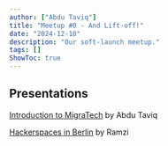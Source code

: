 ```yaml
---
author: ["Abdu Taviq"]
title: "Meetup #0 - And Lift-off!"
date: "2024-12-10"
description: "Our soft-launch meetup."
tags: []
ShowToc: true
---
```


## Presentations

[Introduction to MigraTech](https://github.com/migratech-org/presentations/tree/main/presentations/migratech-intro) by Abdu Taviq

[Hackerspaces in Berlin](https://github.com/migratech-org/presentations/tree/main/presentations/hackerspaces) by Ramzi